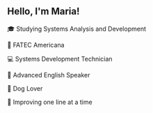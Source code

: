 ## Hello, I'm Maria!

🎓 Studying Systems Analysis and Development

📍 FATEC Americana

💻 Systems Development Technician

🗽 Advanced English Speaker

🐾 Dog Lover

👾 Improving one line at a time


